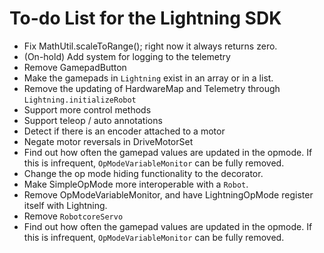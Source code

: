 # To-do List for the Lightning SDK

* Fix MathUtil.scaleToRange(); right now it always returns zero.
* (On-hold) Add system for logging to the telemetry
* Remove GamepadButton
* Make the gamepads in `Lightning` exist in an array or in a list.
* Remove the updating of HardwareMap and Telemetry through `Lightning.initializeRobot`
* Support more control methods
* Support teleop / auto annotations
* Detect if there is an encoder attached to a motor
* Negate motor reversals in DriveMotorSet
* Find out how often the gamepad values are updated in the opmode. If this is infrequent, `OpModeVariableMonitor` can be fully removed.
* Change the op mode hiding functionality to the decorator.
* Make SimpleOpMode more interoperable with a `Robot`.
* Remove OpModeVariableMonitor, and have LightningOpMode register itself with Lightning.
* Remove `RobotcoreServo`
* Find out how often the gamepad values are updated in the opmode. If this is infrequent, `OpModeVariableMonitor` can be fully removed.
